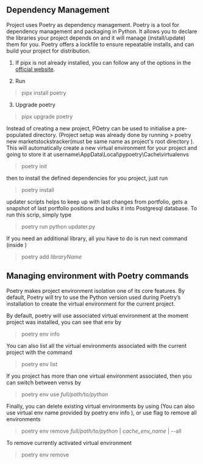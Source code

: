 ## Dependency Management
Project uses Poetry as dependency management. Poetry is a tool for dependency management and packaging in Python. It allows you to declare the libraries your project depends on and it will manage (install/update) them for you. Poetry offers a lockfile to ensure repeatable installs, and can build your project for distribution.

1. If pipx is not already installed, you can follow any of the options in the [official website](https://pipx.pypa.io/stable/installation/).

2. Run 
> pipx install poetry

3. Upgrade poetry 
> pipx upgrade poetry


Instead of creating a new project, POetry can be used to initialise a pre-populated directory. (Project setup was already done by running > poetry new marketstockstracker(must be same name as project's root directory ). This will automatically create a new virtual environment for your project and going to store it at username\AppData\Local\pypoetry\Cache\virtualenvs

> poetry init

then to install the defined dependencies for you project, just run 

> poetry install

updater scripts helps to keep up with last changes from portfolio, gets a snapshot of last portfolio positions and bulks it into Postgresql database. To run this scrip, simply type
> poetry run python updater.py

If you need an additional library, all you have to do is run next command (inside )
> poetry add _libraryName_

## Managing environment with Poetry commands

Poetry makes project environment isolation one of its core features.
By default, Poetry will try to use the Python version used during Poetry’s installation to create the virtual environment for the current project.

By default, poetry will use associated virtual environment at the moment project was installed, you  can see that env by

> poetry env info

You can also list all the virtual environments associated with the current project with the command

> poetry env list

If you project has more than one virtual environment associated, then  you can switch between venvs by

> poetry env use _full/path/to/python_

Finally, you can delete existing virtual environments by using  (You can also use virtual env name provided by poetry env info ), or use flag to remove all environments

> poetry env remove _full/path/to/python_ | _cache_env_name_ | --all

To remove currently activated virtual environment

> poetry env remove

